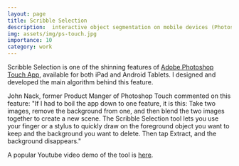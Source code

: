 ```yaml
---
layout: page
title: Scribble Selection
description:  interactive object segmentation on mobile devices (Photoshop Touch 2012)
img: assets/img/ps-touch.jpg
importance: 10
category: work
---
```


Scribble Selection is one of the shinning features of [Adobe Photoshop Touch App](http://www.adobe.com/products/photoshop-touch.html), available for
both iPad and Android Tablets. I designed and developed the main algorithm behind this feature.  

John Nack, former Product Manger of Photoshop Touch commented on this feature:
"If I had to boil the app down to one feature, it is this: Take two images, remove the background
from one, and then blend the two images together to create a new scene. The Scribble Selection
tool lets you use your finger or a stylus to quickly draw on the foreground object you want to keep and the background you want to delete. Then tap Extract, and the background disappears."

A popular Youtube video demo of the tool is [here](http://www.youtube.com/watch?feature=player_embedded&v=89hej8N1Me0).